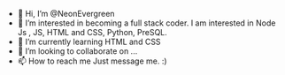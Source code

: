 - 👋 Hi, I’m @NeonEvergreen
- 👀 I’m interested in becoming a full stack coder. I am interested in Node Js , JS, HTML and CSS, Python, PreSQL.
- 🌱 I’m currently learning HTML and CSS
- 💞️ I’m looking to collaborate on ...
- 📫 How to reach me Just message me. :)

<!---
NeonEvergreen/NeonEvergreen is a ✨ special ✨ repository because its `README.md` (this file) appears on your GitHub profile.
You can click the Preview link to take a look at your changes.
--->
